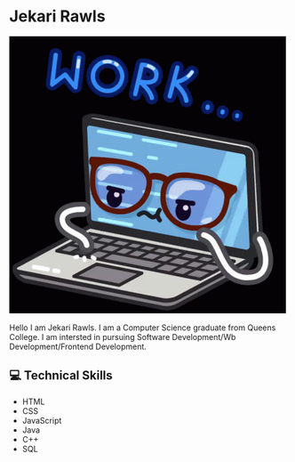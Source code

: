 # Jekari Rawls
<img src="images/work-computer.gif" alt="Computer gif">

Hello I am Jekari Rawls. I am a Computer Science graduate from Queens College. I am intersted in pursuing Software Development/Wb Development/Frontend Development.

## 💻 Technical Skills
* HTML
* CSS
* JavaScript
* Java
* C++
* SQL




<!--
**Jekari99/Jekari99** is a ✨ _special_ ✨ repository because its `README.md` (this file) appears on your GitHub profile.

Here are some ideas to get you started:

- 🔭 I’m currently working on ...
- 🌱 I’m currently learning ...
- 👯 I’m looking to collaborate on ...
- 🤔 I’m looking for help with ...
- 💬 Ask me about ...
- 📫 How to reach me: ...
- 😄 Pronouns: ...
- ⚡ Fun fact: ...
-->
